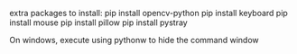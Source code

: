
extra packages to install:
  pip install opencv-python
  pip install keyboard
  pip install mouse
  pip install pillow
  pip install pystray

On windows, execute using pythonw to hide the command window

